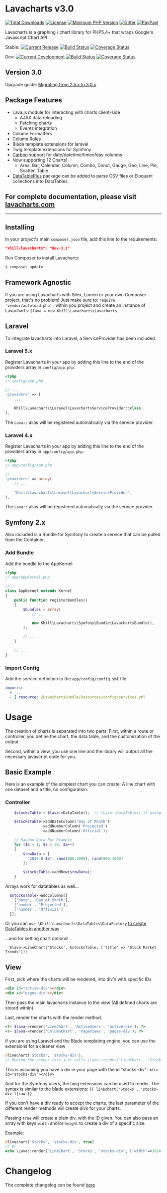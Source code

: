 # Lavacharts v3.0
[![Total Downloads](https://img.shields.io/packagist/dt/khill/lavacharts.svg?style=plastic)](https://packagist.org/packages/khill/lavacharts)
[![License](https://img.shields.io/packagist/l/khill/lavacharts.svg?style=plastic)](http://opensource.org/licenses/MIT)
[![Minimum PHP Version](https://img.shields.io/badge/php-%3E%3D%205.4-8892BF.svg?style=plastic)](https://php.net/)
[![Gitter](https://badges.gitter.im/Join%20Chat.svg)](https://gitter.im/kevinkhill/lavacharts?utm_source=badge&utm_medium=badge&utm_campaign=pr-badge)
[![PayPayl](https://img.shields.io/badge/paypal-donate-yellow.svg?style=plastic)](https://www.paypal.com/cgi-bin/webscr?cmd=_s-xclick&hosted_button_id=FLP6MYY3PYSFQ)

Lavacharts is a graphing / chart library for PHP5.4+ that wraps Google's Javascript Chart API

Stable:
[![Current Release](https://img.shields.io/github/release/kevinkhill/lavacharts.svg?style=plastic)](https://github.com/kevinkhill/lavacharts/releases)
[![Build Status](https://img.shields.io/travis/kevinkhill/lavacharts/3.0.svg?style=plastic)](https://travis-ci.org/kevinkhill/lavacharts)
[![Coverage Status](https://img.shields.io/coveralls/kevinkhill/lavacharts/3.0.svg?style=plastic)](https://coveralls.io/r/kevinkhill/lavacharts?branch=3.0)

Dev:
[![Current Development](https://img.shields.io/badge/release-dev--3.1-brightgreen.svg?style=plastic)](https://github.com/kevinkhill/lavacharts/tree/master)
[![Build Status](https://img.shields.io/travis/kevinkhill/lavacharts/master.svg?style=plastic)](https://travis-ci.org/kevinkhill/lavacharts)
[![Coverage Status](https://img.shields.io/coveralls/kevinkhill/lavacharts/master.svg?style=plastic)](https://coveralls.io/r/kevinkhill/lavacharts?branch=master)

## Version 3.0
Upgrade guide: [Migrating from 2.5.x to 3.0.x](https://github.com/kevinkhill/lavacharts/wiki/Upgrading-from-2.5-to-3.0)


## Package Features
- Lava.js module for interacting with charts client-side
  - AJAX data reloading
  - Fetching charts
  - Events integration
- Column Formatters
- Column Roles
- Blade template extensions for laravel
- Twig template extensions for Symfony
- [Carbon](https://github.com/briannesbitt/Carbon) support for date/datetime/timeofday columns
- Now supporting 12 Charts!
  - Area, Bar, Calendar, Column, Combo, Donut, Gauge, Geo, Line, Pie, Scatter, Table
- [DataTablePlus](https://github.com/kevinkhill/datatableplus) package can be added to parse CSV files or Eloquent collections into DataTables.

## For complete documentation, please visit [lavacharts.com](http://lavacharts.com/)

---

## Installing
In your project's main ```composer.json``` file, add this line to the requirements:
```json
"khill/lavacharts": "dev-3.1"
```

Run Composer to install Lavacharts:
```bash
$ composer update
```

## Framework Agnostic
If you are using Lavacharts with Silex, Lumen or your own Composer project, that's no problem! Just make sure to:
```require 'vendor/autoload.php';``` within you project and create an instance of Lavacharts: ```$lava = new Khill\Lavacharts\Lavacharts;```


## Laravel
To integrate lavacharts into Laravel, a ServiceProvider has been included.

### Laravel 5.x
Register Lavacharts in your app by adding this line to the end of the providers array in ```config/app.php```:
```php
<?php
// config/app.php

// ...
'providers' => [
    ...

    Khill\Lavacharts\Laravel\LavachartsServiceProvider::class,
],
```
The ```Lava::``` alias will be registered automatically via the service provider.

### Laravel 4.x
Register Lavacharts in your app by adding this line to the end of the providers array in ```app/config/app.php```:

```php
<?php
// app/config/app.php

// ...
'providers' => array(
    // ...

    "Khill\Lavacharts\Laravel\LavachartsServiceProvider",
),
```
The ```Lava::``` alias will be registered automatically via the service provider.


## Symfony 2.x
Also included is a Bundle for Symfony to create a service that can be pulled from the Container.

### Add Bundle
Add the bundle to the AppKernel:
```php
<?php
// app/AppKernel.php

// ...
class AppKernel extends Kernel
{
    public function registerBundles()
    {
        $bundles = array(
            // ...

            new Khill\Lavacharts\Symfony\Bundle\LavachartsBundle(),
        );

        // ...
    }

    // ...
}
```
### Import Config
Add the service definition to the ```app/config/config.yml``` file
```yaml
imports:
  # ...
  - { resource: @LavachartsBundle/Resources/config/services.yml
```



# Usage
The creation of charts is separated into two parts:
First, within a route or controller, you define the chart, the data table, and the customization of the output.

Second, within a view, you use one line and the library will output all the necessary javascript code for you.

## Basic Example
Here is an example of the simplest chart you can create: A line chart with one dataset and a title, no configuration.

### Controller
```php
    $stocksTable = $lava->DataTable();  // \Lava::DataTable() if using Laravel

    $stocksTable->addDateColumn('Day of Month')
                ->addNumberColumn('Projected')
                ->addNumberColumn('Official');

    // Random Data For Example
    for ($a = 1; $a < 30; $a++)
    {
        $rowData = [
          "2014-8-$a", rand(800,1000), rand(800,1000)
        ];

        $stocksTable->addRow($rowData);
    }
```

Arrays work for datatables as well...
```php
  $stocksTable->addColumns([
    ['date', 'Day of Month'],
    ['number', 'Projected'],
    ['number', 'Official']
  ]];
```

Or you can ```use \Khill\Lavacharts\DataTables\DataFactory``` [to create DataTables in another way](https://gist.github.com/kevinkhill/0c7c5f6211c7fd8f9658)

...and for setting chart options!
```
  $lava->LineChart('Stocks', $stocksTable, ['title' => 'Stock Market Trends']);
```

## View
First, pick where the charts will be rendered, into div's with specific IDs
```html
<div id="active-div"></div>
<div id="pages-div"></div>
```
Then pass the main lavacharts instance to the view (All defined charts are stored within).

Last, render the charts with the render method. 
```php
<?= $lava->render('LineChart', 'ActiveUsers', 'active-div'); ?>
<?= $lava->render('ColumnChart', 'PageViews', 'pages-div'); ?>
```



If you are using Laravel and the Blade templating engine, you can use the extensions for a cleaner view
```php
@linechart('Stocks', 'stocks-div');
// Behind the scenes this just calls \Lava::render('LineChart', 'Stocks', 'stocks-div')
```

This is assuming you have a div in your page with the id "stocks-div":
```<div id="stocks-div"></div>```

And for the Symfony users, the twig extensions can be used to render. The syntax is similar to the blade extensions:
```{{ linechart('Stocks', 'stocks-div')|raw }}```



If you don't have a div ready to accept the charts, the last parameter of the different render methods will create divs for your charts.

Passing ```true``` will create a plain div, with the ID given. You can also pass an array with keys ```width``` and/or ```height``` to create a div
of a specific size.

Example:
```php
@linechart('Stocks', 'stocks-div', true)
// Or
echo \Lava::render('LineChart', 'Stocks', 'stocks-div', ['width'=>1024, 'height'=>768]);
```

# Changelog
The complete changelog can be found [here](https://github.com/kevinkhill/lavacharts/wiki/Changelog)
